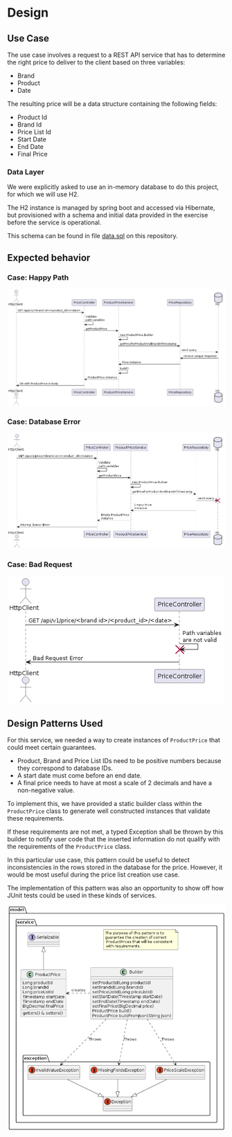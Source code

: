# Design

## Use Case
The use case involves a request to a REST API service that has to determine the right price to deliver to the client based on three variables:
- Brand
- Product
- Date

The resulting price will be a data structure containing the following fields:
- Product Id
- Brand Id
- Price List Id
- Start Date
- End Date
- Final Price

### Data Layer

We were explicitly asked to use an in-memory database to do this project, for which we will use H2.

The H2 instance is managed by spring boot and accessed via Hibernate, but provisioned with a schema and initial data provided in the exercise before the service is operational.

This schema can be found in file [data.sql](https://github.com/jairomer/BackendWithSpringBoot/blob/master/src/main/resources/data.sql) on this repository.

## Expected behavior

### Case: Happy Path 

![Happy Path](./plantuml/UseCaseHappyPath.png)

### Case: Database Error 

![Database Error](./plantuml/UseCaseDatabaseError.png)

### Case: Bad Request

![Bad Request](./plantuml/UseCaseBadRequest.png)

## Design Patterns Used

For this service, we needed a way to create instances of `ProductPrice` that could meet certain guarantees.
- Product, Brand and Price List IDs need to be positive numbers because they correspond to database IDs.
- A start date must come before an end date.
- A final price needs to have at most a scale of 2 decimals and have a non-negative value.

To implement this, we have provided a static builder class within the `ProductPrice` class to generate well constructed instances that validate these requirements.

If these requirements are not met, a typed Exception shall be thrown by this builder to notify user code that the inserted information do not qualify with the requirements of the `ProductPrice` class.

In this particular use case, this pattern could be useful to detect inconsistencies in the rows stored in the database for the price.
However, it would be most useful during the price list creation use case.

The implementation of this pattern was also an opportunity to show off how JUnit tests could be used in these kinds of services.

![ProductPrice builder pattern](./plantuml/ProductPriceBuilderPattern.png)

